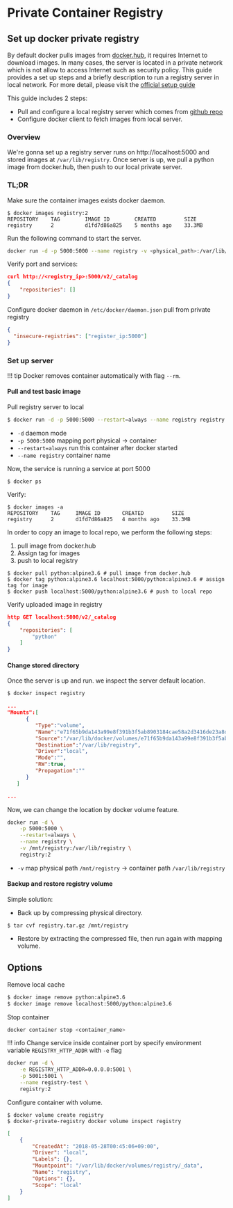 # Private Container Registry

<!-- - [Set up docker private registry](#set-up-docker-private-registry)
  - [Overview](#overview)
  - [TL;DR](#tldr)
  - [Set up server](#set-up-server)
    - [Pull and test basic image](#pull-and-test-basic-image)
    - [Change stored directory](#change-stored-directory)
    - [Backup and restore registry volume](#backup-and-restore-registry-volume)
- [Options](#options) -->

## Set up docker private registry

By default docker pulls images from [docker.hub](https://hub.docker.com/), it requires Internet to download images. In many cases, the server is located in a private network which is not allow to access Internet such as security policy. This guide provides a set up steps and a briefly description to run a registry server in local network. For more detail, please visit the [official setup guide](https://docs.docker.com/registry/deploying/)

This guide includes 2 steps:

- Pull and configure a local registry server which comes from [github repo](https://github.com/docker/distribution-library-image)
- Configure docker client to fetch images from local server.

### Overview

We're gonna set up a registry server runs on http://localhost:5000 and stored images at `/var/lib/registry`. Once server is up, we pull a python image from docker.hub, then push to our local private server.

### TL;DR

Make sure the container images exists docker daemon.
```
$ docker images registry:2
REPOSITORY    TAG        IMAGE ID        CREATED         SIZE
registry      2          d1fd7d86a825    5 months ago    33.3MB
```

Run the following command to start the server.

```sh
docker run -d -p 5000:5000 --name registry -v <physical_path>:/var/lib/registry registry:2
```

Verify port and services:

```json
curl http://<registry_ip>:5000/v2/_catalog
{
    "repositories": []
}
```

Configure docker daemon in `/etc/docker/daemon.json` pull from private registry

```json
{
  "insecure-registries": ["register_ip:5000"]
}
```

### Set up server

!!! tip
Docker removes container automatically with flag `--rm`.

#### Pull and test basic image

Pull registry server to local

```sh
$ docker run -d -p 5000:5000 --restart=always --name registry registry:2
```

- `-d` daemon mode
- `-p 5000:5000` mapping port physical -> container
- `--restart=always` run this container after docker started
- `--name registry` container name

Now, the service is running a service at port 5000

```
$ docker ps
```

Verify:

```
$ docker images -a
REPOSITORY    TAG     IMAGE ID       CREATED         SIZE
registry      2       d1fd7d86a825   4 months ago    33.3MB
```

In order to copy an image to local repo, we perform the following steps:

1.  pull image from docker.hub
2.  Assign tag for images
3.  push to local registry

```
$ docker pull python:alpine3.6 # pull image from docker.hub
$ docker tag python:alpine3.6 localhost:5000/python:alpine3.6 # assign tag for image
$ docker push localhost:5000/python:alpine3.6 # push to local repo
```

Verify uploaded image in registry

```json
http GET localhost:5000/v2/_catalog
{
    "repositories": [
        "python"
    ]
}
```

#### Change stored directory

Once the server is up and run. we inspect the server default location.

```sh
$ docker inspect registry
```

```json
...
"Mounts":[
      {
         "Type":"volume",
         "Name":"e71f65b9da143a99e8f391b3f5ab8903184cae58a2d3416de23a8d375775e822",
         "Source":"/var/lib/docker/volumes/e71f65b9da143a99e8f391b3f5ab8903184cae58a2d3416de23a8d375775e822/_data",
         "Destination":"/var/lib/registry",
         "Driver":"local",
         "Mode":"",
         "RW":true,
         "Propagation":""
      }
   ]

...
```

Now, we can change the location by docker volume feature.

```sh
docker run -d \
    -p 5000:5000 \
    --restart=always \
    --name registry \
    -v /mnt/registry:/var/lib/registry \
    registry:2
```

- `-v` map physical path `/mnt/registry` &rarr; container path `/var/lib/registry`

#### Backup and restore registry volume

Simple solution:

- Back up by compressing physical directory.

```
$ tar cvf registry.tar.gz /mnt/registry
```

- Restore by extracting the compressed file, then run again with mapping volume.

## Options

Remove local cache

```sh
$ docker image remove python:alpine3.6
$ docker image remove localhost:5000/python:alpine3.6
```

Stop container

```sh
docker container stop <container_name>
```

!!! info
Change service inside container port by specify environment variable `REGISTRY_HTTP_ADDR` with `-e` flag

```sh
docker run -d \
    -e REGISTRY_HTTP_ADDR=0.0.0.0:5001 \
    -p 5001:5001 \
    --name registry-test \
    registry:2
```

Configure container with volume.

```
$ docker volume create registry
$ docker-private-registry docker volume inspect registry
```

```json
[
    {
        "CreatedAt": "2018-05-28T00:45:06+09:00",
        "Driver": "local",
        "Labels": {},
        "Mountpoint": "/var/lib/docker/volumes/registry/_data",
        "Name": "registry",
        "Options": {},
        "Scope": "local"
    }
]
```
